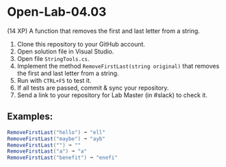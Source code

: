 # Open-Lab-04.03
(14 XP) A function that removes the first and last letter from a string.

1. Clone this repository to your GitHub account.
2. Open solution file in Visual Studio.
3. Open file `StringTools.cs`.
4. Implement the method `RemoveFirstLast(string original)` that removes the first and last letter from a string.
5. Run with `CTRL+F5` to test it.
6. If all tests are passed, commit & sync your repository.
7. Send a link to your repository for Lab Master (in #slack) to check it.

## Examples: 
```C#
RemoveFirstLast("hello") ➞ "ell"
RemoveFirstLast("maybe") ➞ "ayb"
RemoveFirstLast("") ➞ ""
RemoveFirstLast("a") ➞ "a"
RemoveFirstLast("benefit") ➞ "enefi"
```
